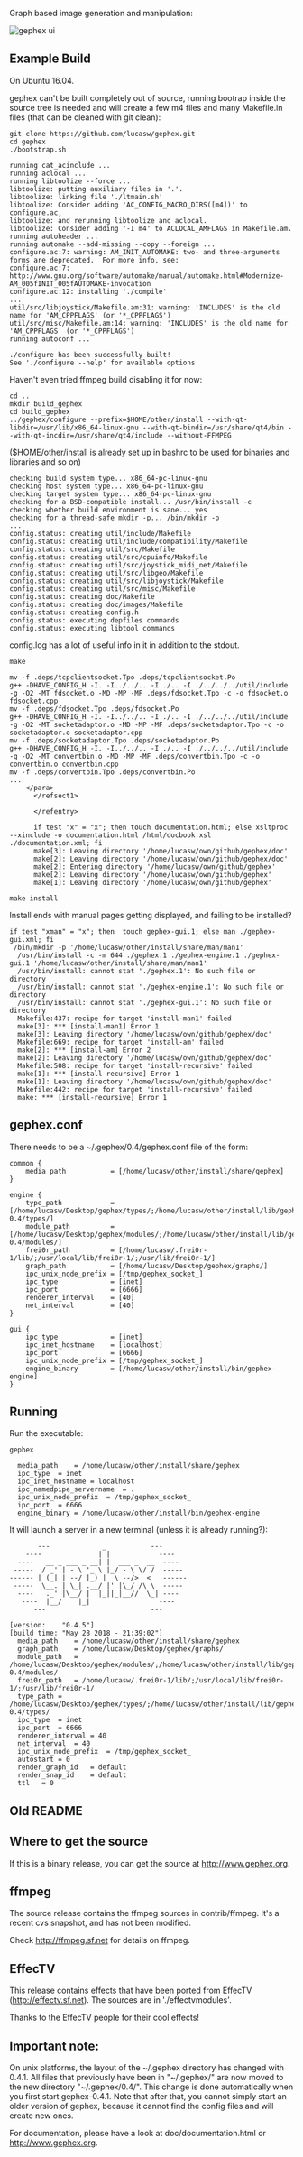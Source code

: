 
Graph based image generation and manipulation:

![gephex ui](/doc/images/gephex.png?raw=true "gephex ui")


Example Build
-------------

On Ubuntu 16.04.

gephex can't be built completely out of source, running bootrap inside the source tree is needed
and will create a few m4 files and many Makefile.in files (that can be cleaned with git clean):

```
git clone https://github.com/lucasw/gephex.git
cd gephex
./bootstrap.sh
```

```
running cat_acinclude ...
running aclocal ...
running libtoolize --force ...
libtoolize: putting auxiliary files in '.'.
libtoolize: linking file './ltmain.sh'
libtoolize: Consider adding 'AC_CONFIG_MACRO_DIRS([m4])' to configure.ac,
libtoolize: and rerunning libtoolize and aclocal.
libtoolize: Consider adding '-I m4' to ACLOCAL_AMFLAGS in Makefile.am.
running autoheader ...
running automake --add-missing --copy --foreign ...
configure.ac:7: warning: AM_INIT_AUTOMAKE: two- and three-arguments forms are deprecated.  For more info, see:
configure.ac:7: http://www.gnu.org/software/automake/manual/automake.html#Modernize-AM_005fINIT_005fAUTOMAKE-invocation
configure.ac:12: installing './compile'
...
util/src/libjoystick/Makefile.am:31: warning: 'INCLUDES' is the old name for 'AM_CPPFLAGS' (or '*_CPPFLAGS')
util/src/misc/Makefile.am:14: warning: 'INCLUDES' is the old name for 'AM_CPPFLAGS' (or '*_CPPFLAGS')
running autoconf ...

./configure has been successfully built!
See './configure --help' for available options
```

Haven't even tried ffmpeg build disabling it for now:

```
cd ..
mkdir build_gephex
cd build_gephex
../gephex/configure --prefix=$HOME/other/install --with-qt-libdir=/usr/lib/x86_64-linux-gnu --with-qt-bindir=/usr/share/qt4/bin --with-qt-incdir=/usr/share/qt4/include --without-FFMPEG
```

($HOME/other/install is already set up in bashrc to be used for binaries and libraries and so on)

```
checking build system type... x86_64-pc-linux-gnu
checking host system type... x86_64-pc-linux-gnu
checking target system type... x86_64-pc-linux-gnu
checking for a BSD-compatible install... /usr/bin/install -c
checking whether build environment is sane... yes
checking for a thread-safe mkdir -p... /bin/mkdir -p
...
config.status: creating util/include/Makefile
config.status: creating util/include/compatibility/Makefile
config.status: creating util/src/Makefile
config.status: creating util/src/cpuinfo/Makefile
config.status: creating util/src/joystick_midi_net/Makefile
config.status: creating util/src/libgeo/Makefile
config.status: creating util/src/libjoystick/Makefile
config.status: creating util/src/misc/Makefile
config.status: creating doc/Makefile
config.status: creating doc/images/Makefile
config.status: creating config.h
config.status: executing depfiles commands
config.status: executing libtool commands
```

config.log has a lot of useful info in it in addition to the stdout.

```
make
```

```
mv -f .deps/tcpclientsocket.Tpo .deps/tcpclientsocket.Po
g++ -DHAVE_CONFIG_H -I. -I../../.. -I ./.. -I ./../../../util/include    -g -O2 -MT fdsocket.o -MD -MP -MF .deps/fdsocket.Tpo -c -o fdsocket.o fdsocket.cpp
mv -f .deps/fdsocket.Tpo .deps/fdsocket.Po
g++ -DHAVE_CONFIG_H -I. -I../../.. -I ./.. -I ./../../../util/include    -g -O2 -MT socketadaptor.o -MD -MP -MF .deps/socketadaptor.Tpo -c -o socketadaptor.o socketadaptor.cpp
mv -f .deps/socketadaptor.Tpo .deps/socketadaptor.Po
g++ -DHAVE_CONFIG_H -I. -I../../.. -I ./.. -I ./../../../util/include    -g -O2 -MT convertbin.o -MD -MP -MF .deps/convertbin.Tpo -c -o convertbin.o convertbin.cpp
mv -f .deps/convertbin.Tpo .deps/convertbin.Po
...
    </para>
      </refsect1>

      </refentry>

      if test "x" = "x"; then touch documentation.html; else xsltproc --xinclude -o documentation.html /html/docbook.xsl ./documentation.xml; fi
      make[3]: Leaving directory '/home/lucasw/own/github/gephex/doc'
      make[2]: Leaving directory '/home/lucasw/own/github/gephex/doc'
      make[2]: Entering directory '/home/lucasw/own/github/gephex'
      make[2]: Leaving directory '/home/lucasw/own/github/gephex'
      make[1]: Leaving directory '/home/lucasw/own/github/gephex'
```

```
make install
```

Install ends with manual pages getting displayed, and failing to be installed?

```
if test "xman" = "x"; then  touch gephex-gui.1; else man ./gephex-gui.xml; fi
 /bin/mkdir -p '/home/lucasw/other/install/share/man/man1'
  /usr/bin/install -c -m 644 ./gephex.1 ./gephex-engine.1 ./gephex-gui.1 '/home/lucasw/other/install/share/man/man1'
  /usr/bin/install: cannot stat './gephex.1': No such file or directory
  /usr/bin/install: cannot stat './gephex-engine.1': No such file or directory
  /usr/bin/install: cannot stat './gephex-gui.1': No such file or directory
  Makefile:437: recipe for target 'install-man1' failed
  make[3]: *** [install-man1] Error 1
  make[3]: Leaving directory '/home/lucasw/own/github/gephex/doc'
  Makefile:669: recipe for target 'install-am' failed
  make[2]: *** [install-am] Error 2
  make[2]: Leaving directory '/home/lucasw/own/github/gephex/doc'
  Makefile:508: recipe for target 'install-recursive' failed
  make[1]: *** [install-recursive] Error 1
  make[1]: Leaving directory '/home/lucasw/own/github/gephex/doc'
  Makefile:442: recipe for target 'install-recursive' failed
  make: *** [install-recursive] Error 1
```

gephex.conf
-----------

There needs to be a ~/.gephex/0.4/gephex.conf file of the form:

```
common {
    media_path           = [/home/lucasw/other/install/share/gephex]
}

engine {
    type_path            = [/home/lucasw/Desktop/gephex/types/;/home/lucasw/other/install/lib/gephex-0.4/types/]
    module_path          = [/home/lucasw/Desktop/gephex/modules/;/home/lucasw/other/install/lib/gephex-0.4/modules/]
    frei0r_path          = [/home/lucasw/.frei0r-1/lib/;/usr/local/lib/frei0r-1/;/usr/lib/frei0r-1/]
    graph_path           = [/home/lucasw/Desktop/gephex/graphs/]
    ipc_unix_node_prefix = [/tmp/gephex_socket_]
    ipc_type             = [inet]
    ipc_port             = [6666]
    renderer_interval    = [40]
    net_interval         = [40]
}

gui {
    ipc_type             = [inet]
    ipc_inet_hostname    = [localhost]
    ipc_port             = [6666]
    ipc_unix_node_prefix = [/tmp/gephex_socket_]
    engine_binary        = [/home/lucasw/other/install/bin/gephex-engine]
}
```

Running
-------

Run the executable:

```
gephex
```

```
  media_path	= /home/lucasw/other/install/share/gephex
  ipc_type	= inet
  ipc_inet_hostname	= localhost
  ipc_namedpipe_servername	= .
  ipc_unix_node_prefix	= /tmp/gephex_socket_
  ipc_port	= 6666
  engine_binary	= /home/lucasw/other/install/bin/gephex-engine
```

It will launch a server in a new terminal (unless it is already running?):

```
       ---             _           ---
    ----              | |            ----
  ----   __ _ ___ _ __| |  ___ _  __  ----
 -----  / _' | - \ '_ \ |_/ - \ \/ /  -----
------ | (_| | --/ |_) |  \ --/>  <   ------
 -----  \__. | \_| .__/ |' |\_/ /\ \  -----
  ----   ._' |\__/ |  |_||_|__//  \_| ----
   ----  |__/    |_|                 ----
      ---                          ---

[version:    "0.4.5"]
[build time: "May 28 2018 - 21:39:02"]
  media_path	= /home/lucasw/other/install/share/gephex
  graph_path	= /home/lucasw/Desktop/gephex/graphs/
  module_path	= /home/lucasw/Desktop/gephex/modules/;/home/lucasw/other/install/lib/gephex-0.4/modules/
  frei0r_path	= /home/lucasw/.frei0r-1/lib/;/usr/local/lib/frei0r-1/;/usr/lib/frei0r-1/
  type_path	= /home/lucasw/Desktop/gephex/types/;/home/lucasw/other/install/lib/gephex-0.4/types/
  ipc_type	= inet
  ipc_port	= 6666
  renderer_interval	= 40
  net_interval	= 40
  ipc_unix_node_prefix	= /tmp/gephex_socket_
  autostart	= 0
  render_graph_id	= default
  render_snap_id	= default
  ttl	= 0
```

Old README
----------

Where to get the source
------------------------

If this is a binary release, you can get the source at http://www.gephex.org.

ffmpeg
-------

The source release contains the ffmpeg sources in contrib/ffmpeg.
It's a recent cvs snapshot, and has not been modified.

Check http://ffmpeg.sf.net for details on ffmpeg.


EffecTV
--------

This release contains effects that have been ported from EffecTV
(http://effectv.sf.net).
The sources are in './effectvmodules'.

Thanks to the EffecTV people for their cool effects!


Important note:
---------------

  On unix platforms, the layout of the ~/.gephex directory has
  changed with 0.4.1. All files that previously have been
  in "~/.gephex/" are now moved to the new directory
  "~/.gephex/0.4/". This change is done automatically when you first
  start gephex-0.4.1. Note that after that, you cannot simply start
  an older version of gephex, because it cannot find the config files
  and will create new ones.


For documentation, please have a look at doc/documentation.html
or http://www.gephex.org.
